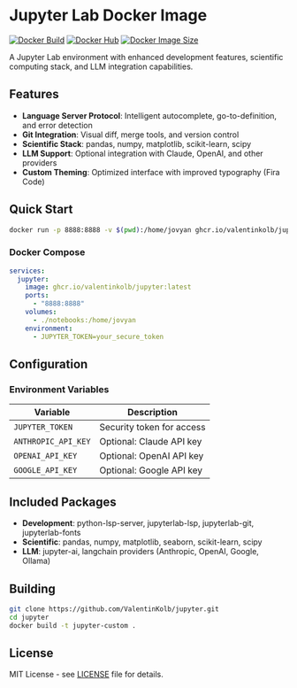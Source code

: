 # Jupyter Lab Docker Image

[![Docker Build](https://github.com/ValentinKolb/jupyter/actions/workflows/docker-build.yml/badge.svg)](https://github.com/ValentinKolb/jupyter/actions/workflows/docker-build.yml)
[![Docker Hub](https://img.shields.io/docker/pulls/valentinkolb/jupyter)](https://hub.docker.com/r/valentinkolb/jupyter)
[![Docker Image Size](https://img.shields.io/docker/image-size/valentinkolb/jupyter/latest)](https://hub.docker.com/r/valentinkolb/jupyter)

A Jupyter Lab environment with enhanced development features, scientific computing stack, and LLM integration capabilities.

## Features

- **Language Server Protocol**: Intelligent autocomplete, go-to-definition, and error detection
- **Git Integration**: Visual diff, merge tools, and version control
- **Scientific Stack**: pandas, numpy, matplotlib, scikit-learn, scipy
- **LLM Support**: Optional integration with Claude, OpenAI, and other providers
- **Custom Theming**: Optimized interface with improved typography (Fira Code)

## Quick Start

```bash
docker run -p 8888:8888 -v $(pwd):/home/jovyan ghcr.io/valentinkolb/jupyter:latest
```

### Docker Compose

```yaml
services:
  jupyter:
    image: ghcr.io/valentinkolb/jupyter:latest
    ports:
      - "8888:8888"
    volumes:
      - ./notebooks:/home/jovyan
    environment:
      - JUPYTER_TOKEN=your_secure_token
```

## Configuration

### Environment Variables

| Variable | Description |
|----------|-------------|
| `JUPYTER_TOKEN` | Security token for access |
| `ANTHROPIC_API_KEY` | Optional: Claude API key |
| `OPENAI_API_KEY` | Optional: OpenAI API key |
| `GOOGLE_API_KEY` | Optional: Google API key |

## Included Packages

- **Development**: python-lsp-server, jupyterlab-lsp, jupyterlab-git, jupyterlab-fonts
- **Scientific**: pandas, numpy, matplotlib, seaborn, scikit-learn, scipy
- **LLM**: jupyter-ai, langchain providers (Anthropic, OpenAI, Google, Ollama)

## Building

```bash
git clone https://github.com/ValentinKolb/jupyter.git
cd jupyter
docker build -t jupyter-custom .
```

## License

MIT License - see [LICENSE](LICENSE) file for details.
